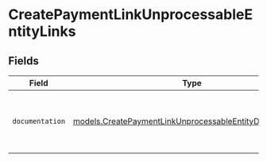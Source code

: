 # CreatePaymentLinkUnprocessableEntityLinks


## Fields

| Field                                                                                                                      | Type                                                                                                                       | Required                                                                                                                   | Description                                                                                                                |
| -------------------------------------------------------------------------------------------------------------------------- | -------------------------------------------------------------------------------------------------------------------------- | -------------------------------------------------------------------------------------------------------------------------- | -------------------------------------------------------------------------------------------------------------------------- |
| `documentation`                                                                                                            | [models.CreatePaymentLinkUnprocessableEntityDocumentation](../models/createpaymentlinkunprocessableentitydocumentation.md) | :heavy_check_mark:                                                                                                         | The URL to the generic Mollie API error handling guide.                                                                    |